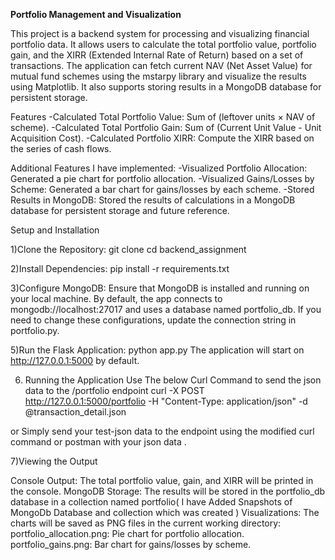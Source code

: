 **Portfolio Management and Visualization**

This project is a backend system for processing and visualizing financial portfolio data. It allows users to calculate the total portfolio value, portfolio gain, and the XIRR (Extended Internal Rate of Return) based on a set of transactions. The application can fetch current NAV (Net Asset Value) for mutual fund schemes using the mstarpy library and visualize the results using Matplotlib. It also supports storing results in a MongoDB database for persistent storage.

Features
-Calculated Total Portfolio Value: Sum of (leftover units × NAV of scheme).
-Calculated Total Portfolio Gain: Sum of (Current Unit Value - Unit Acquisition Cost).
-Calculated Portfolio XIRR: Compute the XIRR based on the series of cash flows.

Additional Features I have implemented:
-Visualized Portfolio Allocation: Generated a pie chart for portfolio allocation.
-Visualized Gains/Losses by Scheme: Generated a bar chart for gains/losses by each scheme.
-Stored Results in MongoDB: Stored the results of calculations in a MongoDB database for persistent storage and future reference.


Setup and Installation

1)Clone the Repository:
git clone <repository-url>
cd backend_assignment

2)Install Dependencies:
pip install -r requirements.txt

3)Configure MongoDB:
Ensure that MongoDB is installed and running on your local machine. By default, the app connects to mongodb://localhost:27017 and uses a database named portfolio_db. If you need to change these configurations, update the connection string in portfolio.py.

5)Run the Flask Application:
python app.py
The application will start on http://127.0.0.1:5000 by default.

6) Running the Application 
Use The below Curl Command to send the json data to the /portfolio endpoint
curl -X POST http://127.0.0.1:5000/portfolio -H "Content-Type: application/json" -d @transaction_detail.json

or 
Simply send your test-json data to the endpoint using the modified curl command or postman with your json data .

7)Viewing the Output

Console Output: The total portfolio value, gain, and XIRR will be printed in the console.
MongoDB Storage: The results will be stored in the portfolio_db database in a collection named portfolio( I have Added Snapshots of MongoDb Database and collection which was created )
Visualizations: The charts will be saved as PNG files in the current working directory:
      portfolio_allocation.png: Pie chart for portfolio allocation.
      portfolio_gains.png: Bar chart for gains/losses by scheme.



      
